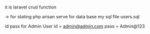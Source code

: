 it is laravel crud function

-> for stating 
php arisan serve 
for data base my sql file 
users.sql



id pass for Admin User
id = admin@admin.com
pass = Admin@123






